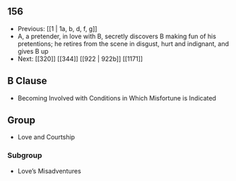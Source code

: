 ## 156
- Previous: [[1 | 1a, b, d, f, g]] 
- A, a pretender, in love with B, secretly discovers B making fun of his pretentions; he retires from the scene in disgust, hurt and indignant, and gives B up
- Next: [[320]] [[344]] [[922 | 922b]] [[1171]] 

## B Clause
- Becoming Involved with Conditions in Which Misfortune is Indicated

## Group
- Love and Courtship

### Subgroup
- Love’s Misadventures

